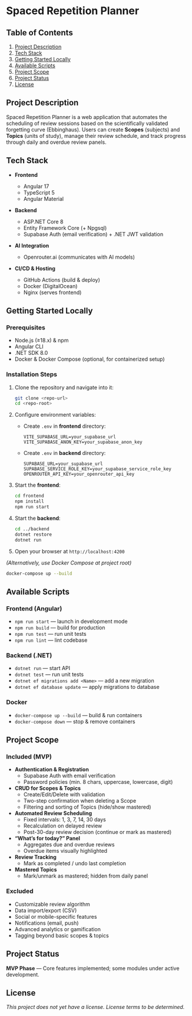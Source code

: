 # Spaced Repetition Planner

## Table of Contents
1. [Project Description](#project-description)  
2. [Tech Stack](#tech-stack)  
3. [Getting Started Locally](#getting-started-locally)  
4. [Available Scripts](#available-scripts)  
5. [Project Scope](#project-scope)  
6. [Project Status](#project-status)  
7. [License](#license)  

## Project Description
Spaced Repetition Planner is a web application that automates the scheduling of review sessions based on the scientifically validated forgetting curve (Ebbinghaus). Users can create **Scopes** (subjects) and **Topics** (units of study), manage their review schedule, and track progress through daily and overdue review panels.

## Tech Stack
- **Frontend**  
  - Angular 17  
  - TypeScript 5  
  - Angular Material  

- **Backend**  
  - ASP.NET Core 8  
  - Entity Framework Core (+ Npgsql)  
  - Supabase Auth (email verification) + .NET JWT validation  

- **AI Integration**  
  - Openrouter.ai (communicates with AI models)  

- **CI/CD & Hosting**  
  - GitHub Actions (build & deploy)  
  - Docker (DigitalOcean)  
  - Nginx (serves frontend)  

## Getting Started Locally

### Prerequisites
- Node.js (≥18.x) & npm  
- Angular CLI  
- .NET SDK 8.0  
- Docker & Docker Compose (optional, for containerized setup)  

### Installation Steps
1. Clone the repository and navigate into it:  
   ```bash
   git clone <repo-url>
   cd <repo-root>
   ```

2. Configure environment variables:  
   - Create `.env` in **frontend** directory:
     ```
     VITE_SUPABASE_URL=your_supabase_url
     VITE_SUPABASE_ANON_KEY=your_supabase_anon_key
     ```
   - Create `.env` in **backend** directory:
     ```
     SUPABASE_URL=your_supabase_url
     SUPABASE_SERVICE_ROLE_KEY=your_supabase_service_role_key
     OPENROUTER_API_KEY=your_openrouter_api_key
     ```

3. Start the **frontend**:
   ```bash
   cd frontend
   npm install
   npm run start
   ```

4. Start the **backend**:
   ```bash
   cd ../backend
   dotnet restore
   dotnet run
   ```

5. Open your browser at `http://localhost:4200`

*(Alternatively, use Docker Compose at project root)*  
```bash
docker-compose up --build
```

## Available Scripts

### Frontend (Angular)
- `npm run start` — launch in development mode  
- `npm run build` — build for production  
- `npm run test` — run unit tests  
- `npm run lint` — lint codebase  

### Backend (.NET)
- `dotnet run` — start API  
- `dotnet test` — run unit tests  
- `dotnet ef migrations add <Name>` — add a new migration  
- `dotnet ef database update` — apply migrations to database  

### Docker
- `docker-compose up --build` — build & run containers  
- `docker-compose down` — stop & remove containers  

## Project Scope

### Included (MVP)
- **Authentication & Registration**  
  - Supabase Auth with email verification  
  - Password policies (min. 8 chars, uppercase, lowercase, digit)  
- **CRUD for Scopes & Topics**  
  - Create/Edit/Delete with validation  
  - Two-step confirmation when deleting a Scope  
  - Filtering and sorting of Topics (hide/show mastered)  
- **Automated Review Scheduling**  
  - Fixed intervals: 1, 3, 7, 14, 30 days  
  - Recalculation on delayed review  
  - Post-30-day review decision (continue or mark as mastered)  
- **“What’s for today?” Panel**  
  - Aggregates due and overdue reviews  
  - Overdue items visually highlighted  
- **Review Tracking**  
  - Mark as completed / undo last completion  
- **Mastered Topics**  
  - Mark/unmark as mastered; hidden from daily panel  

### Excluded
- Customizable review algorithm  
- Data import/export (CSV)  
- Social or mobile-specific features  
- Notifications (email, push)  
- Advanced analytics or gamification  
- Tagging beyond basic scopes & topics  

## Project Status
**MVP Phase** — Core features implemented; some modules under active development.

## License
_This project does not yet have a license. License terms to be determined._
